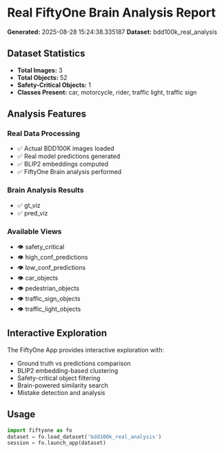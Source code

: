 # Real FiftyOne Brain Analysis Report

**Generated:** 2025-08-28 15:24:38.335187
**Dataset:** bdd100k_real_analysis

## Dataset Statistics

- **Total Images:** 3
- **Total Objects:** 52
- **Safety-Critical Objects:** 1
- **Classes Present:** car, motorcycle, rider, traffic light, traffic sign

## Analysis Features

### Real Data Processing
- ✅ Actual BDD100K images loaded
- ✅ Real model predictions generated
- ✅ BLIP2 embeddings computed
- ✅ FiftyOne Brain analysis performed

### Brain Analysis Results
- ✅ gt_viz
- ✅ pred_viz

### Available Views
- 👁️ safety_critical
- 👁️ high_conf_predictions
- 👁️ low_conf_predictions
- 👁️ car_objects
- 👁️ pedestrian_objects
- 👁️ traffic_sign_objects
- 👁️ traffic_light_objects

## Interactive Exploration

The FiftyOne App provides interactive exploration with:
- Ground truth vs predictions comparison
- BLIP2 embedding-based clustering
- Safety-critical object filtering
- Brain-powered similarity search
- Mistake detection and analysis

## Usage

```python
import fiftyone as fo
dataset = fo.load_dataset('bdd100k_real_analysis')
session = fo.launch_app(dataset)
```
